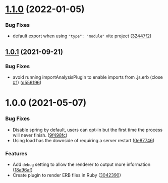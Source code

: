 # [1.1.0](https://github.com/ElMassimo/vite-plugin-erb/compare/v1.0.1...v1.1.0) (2022-01-05)


### Bug Fixes

* default export when using `"type": "module"` vite project ([32447f2](https://github.com/ElMassimo/vite-plugin-erb/commit/32447f24ef757c894cf690228779fb4fb138edbb))



## [1.0.1](https://github.com/ElMassimo/vite-plugin-erb/compare/v1.0.0...v1.0.1) (2021-09-21)


### Bug Fixes

* avoid running importAnalysisPlugin to enable imports from .js.erb (close [#1](https://github.com/ElMassimo/vite-plugin-erb/issues/1)) ([d556196](https://github.com/ElMassimo/vite-plugin-erb/commit/d556196a35f1dac16923ef72625978105ed97f0d))



# 1.0.0 (2021-05-07)


### Bug Fixes

* Disable spring by default, users can opt-in but the first time the process will never finish. ([9f498fc](https://github.com/ElMassimo/vite-plugin-erb/commit/9f498fc22baabc25615d21d334187c4ef8da80c3))
* Using load has the downside of requiring a server restart ([0e87746](https://github.com/ElMassimo/vite-plugin-erb/commit/0e87746ec534356b34e8c1250cfa45f1ffd655c5))


### Features

* Add `debug` setting to allow the renderer to output more information ([18a96af](https://github.com/ElMassimo/vite-plugin-erb/commit/18a96af1079b3ba5d799fde630a7a1b95272d84c))
* Create plugin to render ERB files in Ruby ([3042390](https://github.com/ElMassimo/vite-plugin-erb/commit/3042390af044c666a718dff3e0cc3c4f27cc9910))



